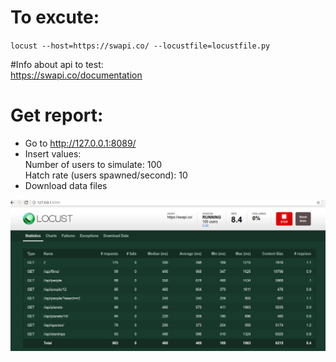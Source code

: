# To excute: 
`locust --host=https://swapi.co/ --locustfile=locustfile.py`

#Info about api to test:  
https://swapi.co/documentation


# Get report:   
- Go to http://127.0.0.1:8089/  
- Insert values:   
Number of users to simulate: 100  
Hatch rate (users spawned/second): 10  
- Download data files  

![Stadtistics](/locust_file_statistics.png?raw=true "Losust statistics")
